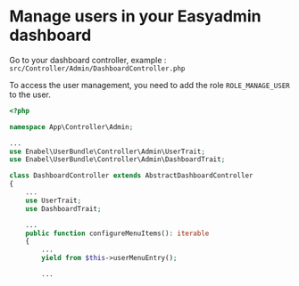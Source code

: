 # Manage users in your Easyadmin dashboard

Go to your dashboard controller, example : `src/Controller/Admin/DashboardController.php`

To access the user management, you need to add the role `ROLE_MANAGE_USER` to the user.

```php
<?php

namespace App\Controller\Admin;

...
use Enabel\UserBundle\Controller\Admin\UserTrait;
use Enabel\UserBundle\Controller\Admin\DashboardTrait;

class DashboardController extends AbstractDashboardController
{
    ...
    use UserTrait;
    use DashboardTrait;

    ...
    public function configureMenuItems(): iterable
    {
        ...
        yield from $this->userMenuEntry();

        ...
```
